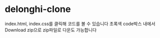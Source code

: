 # delonghi-clone

 index.html, index.css를 클릭해 코드를 볼 수 있습니다  초록색 code박스 내에서 Download zip으로 zip파일로 다운도 가능합니다
